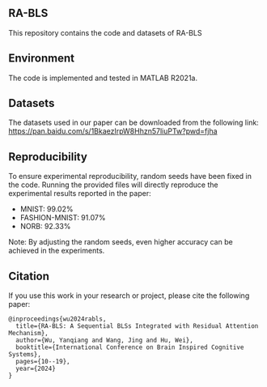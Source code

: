 ## RA-BLS

This repository contains the code and datasets of RA-BLS

## Environment

The code is implemented and tested in MATLAB R2021a.

## Datasets

The datasets used in our paper can be downloaded from the following link:
https://pan.baidu.com/s/1BkaezIrpW8Hhzn57liuPTw?pwd=fjha

## Reproducibility

To ensure experimental reproducibility, random seeds have been fixed in the code. Running the provided files will directly reproduce the experimental results reported in the paper:

- MNIST: 99.02%
- FASHION-MNIST: 91.07%
- NORB: 92.33%

Note: By adjusting the random seeds, even higher accuracy can be achieved in the experiments.

## Citation

If you use this work in your research or project, please cite the following paper:

```
@inproceedings{wu2024rabls,
  title={RA-BLS: A Sequential BLSs Integrated with Residual Attention Mechanism},
  author={Wu, Yanqiang and Wang, Jing and Hu, Wei},
  booktitle={International Conference on Brain Inspired Cognitive Systems},
  pages={10--19},
  year={2024}
}
```
